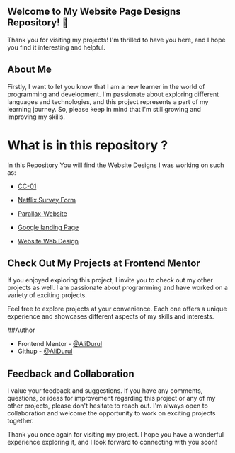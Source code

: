 ## Welcome to My Website Page Designs Repository! 👋

Thank you for visiting my projects! I'm thrilled to have you here, and I hope you find it interesting and helpful.

## About Me
Firstly, I want to let you know that I am a new learner in the world of programming and development. I'm passionate about exploring different languages and technologies, and this project represents a part of my learning journey. So, please keep in mind that I'm still growing and improving my skills.

# What is in this repository ?
In this Repository You will find the Website Designs I was working on such as: 

- [CC-01](https://alidurul.github.io/Website-Page-Designs/CC-01/)

- [Netflix Survey Form](https://alidurul.github.io/Website-Page-Designs/001%20Netflix-Survey-Form/)

- [Parallax-Website](https://alidurul.github.io/Website-Page-Designs/002-Parallax-Website/)

- [Google landing Page](https://alidurul.github.io/Website-Page-Designs/003%20Google_landing_Page/)

- [Website Web Design](https://alidurul.github.io/Website-Page-Designs/004%20Website%20Page%20Design/)


## Check Out My Projects at Frontend Mentor
If you enjoyed exploring this project, I invite you to check out my other projects as well. I am passionate about programming and have worked on a variety of exciting projects.

Feel free to explore projects at your convenience. Each one offers a unique experience and showcases different aspects of my skills and interests.

##Author
- Frontend Mentor - [@AliDurul](https://www.frontendmentor.io/profile/DURUL-26)
- Githup - [@AliDurul](https://github.com/AliDurul)

## Feedback and Collaboration
I value your feedback and suggestions. If you have any comments, questions, or ideas for improvement regarding this project or any of my other projects, please don't hesitate to reach out. I'm always open to collaboration and welcome the opportunity to work on exciting projects together.

Thank you once again for visiting my project. I hope you have a wonderful experience exploring it, and I look forward to connecting with you soon!















